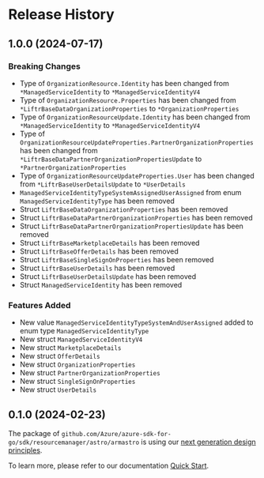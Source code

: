 # Release History

## 1.0.0 (2024-07-17)
### Breaking Changes

- Type of `OrganizationResource.Identity` has been changed from `*ManagedServiceIdentity` to `*ManagedServiceIdentityV4`
- Type of `OrganizationResource.Properties` has been changed from `*LiftrBaseDataOrganizationProperties` to `*OrganizationProperties`
- Type of `OrganizationResourceUpdate.Identity` has been changed from `*ManagedServiceIdentity` to `*ManagedServiceIdentityV4`
- Type of `OrganizationResourceUpdateProperties.PartnerOrganizationProperties` has been changed from `*LiftrBaseDataPartnerOrganizationPropertiesUpdate` to `*PartnerOrganizationProperties`
- Type of `OrganizationResourceUpdateProperties.User` has been changed from `*LiftrBaseUserDetailsUpdate` to `*UserDetails`
- `ManagedServiceIdentityTypeSystemAssignedUserAssigned` from enum `ManagedServiceIdentityType` has been removed
- Struct `LiftrBaseDataOrganizationProperties` has been removed
- Struct `LiftrBaseDataPartnerOrganizationProperties` has been removed
- Struct `LiftrBaseDataPartnerOrganizationPropertiesUpdate` has been removed
- Struct `LiftrBaseMarketplaceDetails` has been removed
- Struct `LiftrBaseOfferDetails` has been removed
- Struct `LiftrBaseSingleSignOnProperties` has been removed
- Struct `LiftrBaseUserDetails` has been removed
- Struct `LiftrBaseUserDetailsUpdate` has been removed
- Struct `ManagedServiceIdentity` has been removed

### Features Added

- New value `ManagedServiceIdentityTypeSystemAndUserAssigned` added to enum type `ManagedServiceIdentityType`
- New struct `ManagedServiceIdentityV4`
- New struct `MarketplaceDetails`
- New struct `OfferDetails`
- New struct `OrganizationProperties`
- New struct `PartnerOrganizationProperties`
- New struct `SingleSignOnProperties`
- New struct `UserDetails`


## 0.1.0 (2024-02-23)

The package of `github.com/Azure/azure-sdk-for-go/sdk/resourcemanager/astro/armastro` is using our [next generation design principles](https://azure.github.io/azure-sdk/general_introduction.html).

To learn more, please refer to our documentation [Quick Start](https://aka.ms/azsdk/go/mgmt).